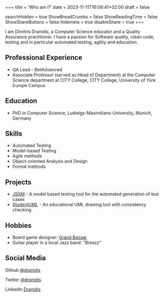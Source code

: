 +++
title = 'Who am i?'
date = 2023-11-11T16:08:41+02:00
draft = false

searchHidden = true
ShowBreadCrumbs = false
ShowReadingTime = false
ShowShareButtons = false
hidemeta = true
disableShare = true
+++

I am Dimitris Dranidis, a Computer Science educator and a Quality Assurance practitioner. I have a passion for Software quality, clean code, testing and in particular automated testing, agility and education.

## Professional Experience

- QA Lead - BetAdvanced
- Associate Professor (served as Head of Department) at the Computer Science department at CITY College, CITY College, University of York Europe Campus

## Education

- PhD in Computer Science, Ludwigs-Maximilians-University, Munich, Germany

## Skills

- Automated Testing
- Model-based Testing
- Agile methods
- Object-oriented Analysis and Design
- Formal methods

## Projects

- [JSXM](http://jsxm.org/) \- A model based testing tool for the automated generation of test cases
- [StudentUML](https://bitbucket.org/studentuml/studentuml-public/downloads/) \- An educational UML drawing tool with consistency checking

## Hobbies

- Board game designer: [Grand Bazaar](https://boardgamegeek.com/boardgame/210108/grand-bazaar)
- Guitar player in a local Jazz band: "Breezz"

## Social Media

Github [@dranidis](https://github.com/dranidis)

Twitter [@dranidis](https://twitter.com/dranidis)

LinkedIn [Dranidis](https://www.linkedin.com/in/dranidis/)

